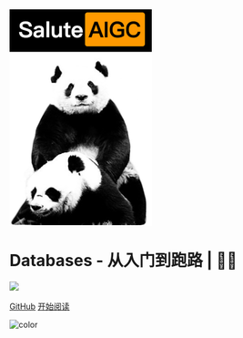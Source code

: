 <img src="https://raw.githubusercontent.com/sanmaomashi/Salute_AIGC/main/img/1.jpg" width = "250" alt="Salute_AIGC" align=center />

<h1><B>Databases - 从入门到跑路 | 🚴‍♂️ </B></h1>

<img src="https://img.shields.io/github/repo-size/sanmaomashi/Salute_AIGC.svg?label=Repo%20size&style=flat-square" height="20">
<img src="https://img.shields.io/badge/License-Apache%202.0-purple" data-origin="https://img.shields.io/badge/License-Apache%202.0-blue" alt="">


[GitHub](https://github.com/sanmaomashi/Salute_AIGC)
[开始阅读](/README.md)


<!-- 背景色 -->
![color](#fff)



